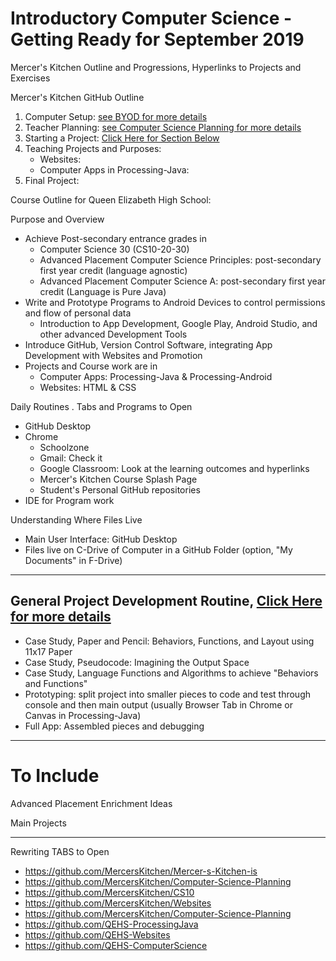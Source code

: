 # Introductory Computer Science - Getting Ready for September 2019
Mercer's Kitchen Outline and Progressions, Hyperlinks to Projects and Exercises

Mercer's Kitchen GitHub Outline
1. Computer Setup: <a href="https://github.com/MercersKitchen/BYOD">see BYOD for more details</a>
2. Teacher Planning: <a href="https://github.com/MercersKitchen/Computer-Science-Planning">see Computer Science Planning for more details</a>
3. Starting a Project: <a href="">Click Here for Section Below</a>
4. Teaching Projects and Purposes:
   - Websites: <a href=""></a>
   - Computer Apps in Processing-Java: <a href=""></a>
5. Final Project: <a href=""></a>

Course Outline for Queen Elizabeth High School: <a href=""></a>

Purpose and Overview
- Achieve Post-secondary entrance grades in
  - Computer Science 30 (CS10-20-30)
  - Advanced Placement Computer Science Principles: post-secondary first year credit (language agnostic)
  - Advanced Placement Computer Science A: post-secondary first year credit (Language is Pure Java)
- Write and Prototype Programs to Android Devices to control permissions and flow of personal data
  - Introduction to App Development, Google Play, Android Studio, and other advanced Development Tools
- Introduce GitHub, Version Control Software, integrating App Development with Websites and Promotion
- Projects and Course work are in
  - Computer Apps: Processing-Java & Processing-Android
  - Websites: HTML & CSS

Daily Routines
. Tabs and Programs to Open
  - GitHub Desktop
  - Chrome
    - Schoolzone
    - Gmail: Check it
    - Google Classroom: Look at the learning outcomes and hyperlinks
    - Mercer's Kitchen Course Splash Page
    - Student's Personal GitHub repositories
  - IDE for Program work

Understanding Where Files Live
- Main User Interface: GitHub Desktop
- Files live on C-Drive of Computer in a GitHub Folder (option, "My Documents" in F-Drive)

---

## General Project Development Routine, <a href="https://github.com/QEHS-ComputerScience/Project-Development-and-Resources">Click Here for more details</a>
- Case Study, Paper and Pencil: Behaviors, Functions, and Layout using 11x17 Paper
- Case Study, Pseudocode: Imagining the Output Space
- Case Study, Language Functions and Algorithms to achieve "Behaviors and Functions"
- Prototyping: split project into smaller pieces to code and test through console and then main output (usually Browser Tab in Chrome or Canvas in Processing-Java)
- Full App: Assembled pieces and debugging

---

# To Include

Advanced Placement Enrichment Ideas

Main Projects

 ---

Rewriting TABS to Open
- https://github.com/MercersKitchen/Mercer-s-Kitchen-is
- https://github.com/MercersKitchen/Computer-Science-Planning
- https://github.com/MercersKitchen/CS10
- https://github.com/MercersKitchen/Websites
- https://github.com/MercersKitchen/Computer-Science-Planning
- https://github.com/QEHS-ProcessingJava
- https://github.com/QEHS-Websites
- https://github.com/QEHS-ComputerScience
